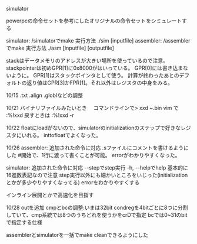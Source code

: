 simulator

powerpcの命令セットを参考にしたオリジナルの命令セットをシミュレートする

simulator: /simulatorでmake 実行方法 ./sim [inputfile]
assembler: /assemblerでmake 実行方法 ./asm [inputfile] [outputfile]

stackはデータメモリのアドレスが大きい場所を使っているので注意。
stackpointerは初めGPR[1]に0x8000がはいっている。
GPR[0]には書き込まないように。
GPR[1]はスタックポインタとして使う。
計算が終わったあとのデフォルトの返り値はGPR[3]かFPR[1]。それ以外はレジスタの中身をみる。

10/15
.txt .align .globlなどの調整

10/21
バイナリファイルみたいとき　
コマンドラインで> xxd ~.bin
vim で :%!xxd  戻すときは :%!xxd -r

10/22
floatにloadがないので、simulatorのinitializationのステップで好きなレジスタにいれる。
inttofloatでよくなった。

10/26
assembler:
追加された命令に対応
.sファイルにコメントを書けるようにした #開始で、1行に渡って書くことが可能。
errorがわかりやすくなった。

simulator:
追加された命令に対応
--stepでstep実行
-h, --helpでhelp
基本的に16進数表記なので注意
step実行以外にも細かいところをいじった(initializationとかが多少やりやすくなってる)
errorをわかりやすくする

インライン展開とかで高速化を目指す

10/28
outを追加
cmpとbcの調整:いまは32bit condregを4bitごとに8つに分割していて、cmp系統では8つのうちどれを使うかをcrDで指定 bcでは0~31のbitで指定する仕様

assemblerとsimulatorを一括でmake cleanできるようにした
